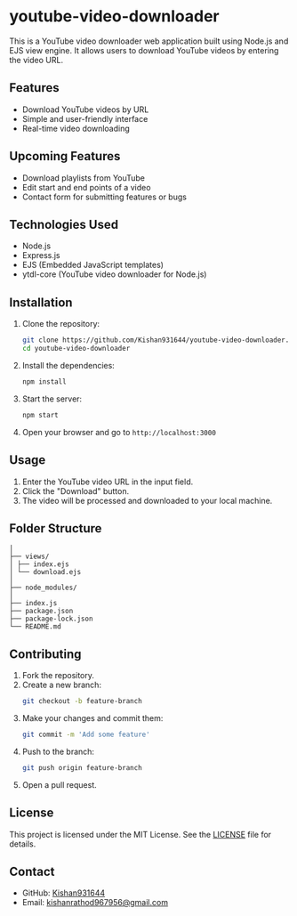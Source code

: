 # youtube-video-downloader

This is a YouTube video downloader web application built using Node.js and EJS view engine. It allows users to download YouTube videos by entering the video URL.

## Features

- Download YouTube videos by URL
- Simple and user-friendly interface
- Real-time video downloading

## Upcoming Features

- Download playlists from YouTube
- Edit start and end points of a video
- Contact form for submitting features or bugs

  
## Technologies Used

- Node.js
- Express.js
- EJS (Embedded JavaScript templates)
- ytdl-core (YouTube video downloader for Node.js)

## Installation

1. Clone the repository:
    ```sh
    git clone https://github.com/Kishan931644/youtube-video-downloader.git
    cd youtube-video-downloader
    ```

2. Install the dependencies:
    ```sh
    npm install
    ```

3. Start the server:
    ```sh
    npm start
    ```

4. Open your browser and go to `http://localhost:3000`

## Usage

1. Enter the YouTube video URL in the input field.
2. Click the "Download" button.
3. The video will be processed and downloaded to your local machine.

## Folder Structure
```tree
│
├── views/ 
│ ├── index.ejs 
│ └── download.ejs 
│ 
├── node_modules/ 
│ 
├── index.js 
├── package.json 
├── package-lock.json 
└── README.md
```

## Contributing

1. Fork the repository.
2. Create a new branch:
    ```sh
    git checkout -b feature-branch
    ```
3. Make your changes and commit them:
    ```sh
    git commit -m 'Add some feature'
    ```
4. Push to the branch:
    ```sh
    git push origin feature-branch
    ```
5. Open a pull request.

## License

This project is licensed under the MIT License. See the [LICENSE](LICENSE) file for details.

## Contact

- GitHub: [Kishan931644](https://github.com/Kishan931644)
- Email: kishanrathod967956@gmail.com
